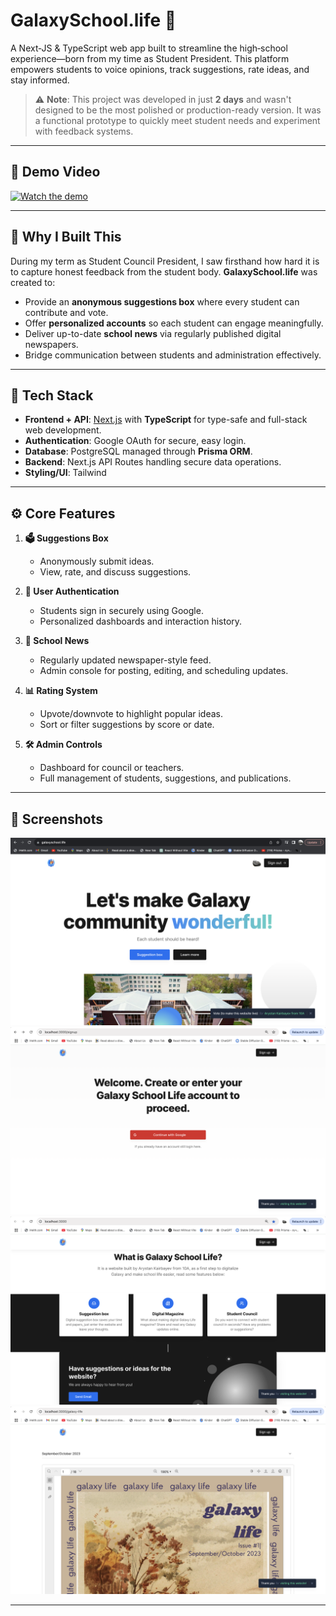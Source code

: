 # GalaxySchool.life 🚀

A Next‑JS & TypeScript web app built to streamline the high‑school experience—born from my time as Student President. This platform empowers students to voice opinions, track suggestions, rate ideas, and stay informed.

> ⚠️ **Note**: This project was developed in just **2 days** and wasn't designed to be the most polished or production-ready version. It was a functional prototype to quickly meet student needs and experiment with feedback systems.

--- 

## 📱 Demo Video

[![Watch the demo](https://img.youtube.com/vi/VuWC_Mjylpw/0.jpg)](https://youtube.com/shorts/VuWC_Mjylpw) 

---

## 🎯 Why I Built This

During my term as Student Council President, I saw firsthand how hard it is to capture honest feedback from the student body. **GalaxySchool.life** was created to:

- Provide an **anonymous suggestions box** where every student can contribute and vote.
- Offer **personalized accounts** so each student can engage meaningfully.
- Deliver up-to-date **school news** via regularly published digital newspapers.
- Bridge communication between students and administration effectively.

---

## 🧰 Tech Stack

- **Frontend + API**: [Next.js](https://nextjs.org) with **TypeScript** for type-safe and full-stack web development.
- **Authentication**: Google OAuth for secure, easy login.
- **Database**: PostgreSQL managed through **Prisma ORM**.
- **Backend**: Next.js API Routes handling secure data operations.
- **Styling/UI**: Tailwind

---

## ⚙️ Core Features

1. **🗳️ Suggestions Box**
   - Anonymously submit ideas.
   - View, rate, and discuss suggestions.
   
2. **🔐 User Authentication**
   - Students sign in securely using Google.
   - Personalized dashboards and interaction history.

3. **📰 School News**
   - Regularly updated newspaper-style feed.
   - Admin console for posting, editing, and scheduling updates.

4. **📊 Rating System**
   - Upvote/downvote to highlight popular ideas.
   - Sort or filter suggestions by score or date.

5. **🛠️ Admin Controls**
   - Dashboard for council or teachers.
   - Full management of students, suggestions, and publications.

---

## 📸 Screenshots

![Home Dashboard](public/images/readme/mainpage.png)  
![Sign In Page](public/images/readme/signinpage.png)
![About Page](public/images/readme/aboutpage.png)  
![News Feed](public/images/readme/magazinepage.png)


---